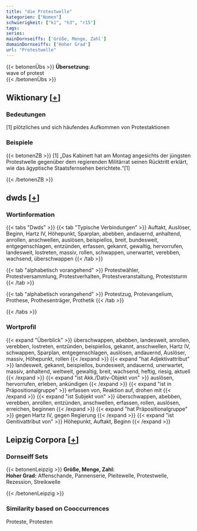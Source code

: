 ```yaml
---
title: "die Protestwelle"
kategorien: ["Nomen"]
schwierigkeit: ["k1", "h3", "r15"]
tags:
series:
mainDornseiffs: ['Größe, Menge, Zahl']
domainDornseiffs: ['Hoher Grad']
url: "Protestwelle"
---
```


{{< betonenÜbs >}}
**Übersetzung:**  
wave of protest  
{{< /betonenÜbs >}}

## Wiktionary [[+](https://de.wiktionary.org/wiki/Protestwelle)]

### Bedeutungen
[1] plötzliches und sich häufendes Aufkommen von Protestaktionen  

### Beispiele
{{< betonenZB >}}
[1] „Das Kabinett hat am Montag angesichts der jüngsten Protestwelle gegenüber dem regierenden Militärrat seinen Rücktritt erklärt, wie das ägyptische Staatsfernsehen berichtete.“[1]  

{{< /betonenZB >}}


## dwds [[+](https://www.dwds.de/wb/Protestwelle)]

### Wortinformation
{{< tabs "Dwds" >}}
{{< tab "Typische Verbindungen" >}}
Auftakt, Auslöser, Beginn, Hartz IV, Höhepunkt, Sparplan, abebben, andauernd, anhaltend, anrollen, anschwellen, auslösen, beispiellos, breit, bundesweit, entgegenschlagen, entzünden, erfassen, gekannt, gewaltig, hervorrufen, landesweit, lostreten, massiv, rollen, schwappen, unerwartet, verebben, wachsend, überschwappen
{{< /tab >}}

{{< tab "alphabetisch vorangehend" >}}
Protestwähler, Protestversammlung, Protestverhalten, Protestveranstaltung, Proteststurm
{{< /tab >}}

{{< tab "alphabetisch vorangehend" >}}
Protestzug, Protevangelium, Prothese, Prothesenträger, Prothetik
{{< /tab >}}

{{< /tabs >}}

### Wortprofil
{{< expand "Überblick" >}} überschwappen, abebben, landesweit, anrollen, verebben, lostreten, entzünden, beispiellos, gekannt, anschwellen, Hartz IV, schwappen, Sparplan, entgegenschlagen, auslösen, andauernd, Auslöser, massiv, Höhepunkt, rollen {{< /expand >}}
{{< expand "hat Adjektivattribut" >}} landesweit, gekannt, beispiellos, bundesweit, andauernd, unerwartet, massiv, anhaltend, weltweit, gewaltig, breit, wachsend, heftig, riesig, aktuell {{< /expand >}}
{{< expand "ist Akk./Dativ-Objekt von" >}} auslösen, hervorrufen, erleben, ankündigen {{< /expand >}}
{{< expand "ist in Präpositionalgruppe" >}} erfassen von, Reaktion auf, drohen mit {{< /expand >}}
{{< expand "ist Subjekt von" >}} überschwappen, abebben, verebben, anrollen, entzünden, anschwellen, erfassen, rollen, auslösen, erreichen, beginnen {{< /expand >}}
{{< expand "hat Präpositionalgruppe" >}} gegen Hartz IV, gegen Regierung {{< /expand >}}
{{< expand "ist Genitivattribut von" >}} Höhepunkt, Auftakt, Beginn {{< /expand >}}

## Leipzig Corpora [[+](https://corpora.uni-leipzig.de/en/res?word=Protestwelle&corpusId=deu_newscrawl-public_2018)]

### Dornseiff Sets
{{< betonenLeipzig >}}
**Größe, Menge, Zahl:**  
**Hoher Grad:** Affenschande, Pannenserie, Pleitewelle, Protestwelle, Rezession, Streikwelle  

{{< /betonenLeipzig >}}

### Similarity based on Cooccurrences
Proteste, Protesten

